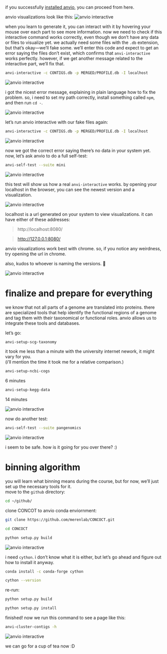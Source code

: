 if you successfully [installed anvio](https://zetazee.github.io/anvio/installation.html), you can proceed from here.

anvio visualizations look like this:
![anvio interactive](installation/32.png)

when you learn to generate it, you can interact with it by hovering your mouse over each part to see more information. 
now we need to check if this interactive command works correctly, even though we don’t have any data or files to visualize yet. we actually need some files with the `.db` extension, but that’s okay—we’ll fake some. we’ll enter this code and expect to get an error saying the files don’t exist, which confirms that `anvi-interactive` works perfectly. however, if we get another message related to the interactive part, we’ll fix that.  
```bash
anvi-interactive -c CONTIGS.db -p MERGED/PROFILE.db -I localhost
```
![anvio interactive](installation/33.png)

i got the nicest error message, explaining in plain language how to fix the problem. so, i need to set my path correctly, install something called `npm`, and then run `cd -`.  

![anvio interactive](installation/34.png)

let’s run anvio interactive with our fake files again:

```bash
anvi-interactive -c CONTIGS.db -p MERGED/PROFILE.db -I localhost
```

![anvio interactive](installation/35.png)

now we got the correct error saying there’s no data in your system yet.  
now, let’s ask anvio to do a full self-test:  

```bash
anvi-self-test --suite mini
```

![anvio interactive](installation/36.png)

this test will show us how a real `anvi-interactive` works. by opening your localhost in the browser, you can see the newest version and a visualization.

![anvio interactive](installation/37.png)

localhost is a url generated on your system to view visualizations. it can have either of these addresses:  
>http://localhost:8080/

>http://127.0.0.1:8080/

anvio visualizations work best with chrome. so, if you notice any weirdness, try opening the url in chrome.  

also, kudos to whoever is naming the versions. 🎉  

![anvio interactive](installation/38.png)


# finalize and prepare for everything

we know that not all parts of a genome are translated into proteins. there are specialized tools that help identify the functional regions of a genome and tag them with their taxonomical or functional roles. anvio allows us to integrate these tools and databases.  

let’s go:  

```bash
anvi-setup-scg-taxonomy
```
it took me less than a minute with the university internet nework, it might vary for you.  
(i’ll mention the time it took me for a relative comparison.)

```bash
anvi-setup-ncbi-cogs
```
6 minutes

```bash
anvi-setup-kegg-data
```
14 minutes

![anvio interactive](installation/39.png)

now do another test:
```bash
anvi-self-test --suite pangenomics
```

![anvio interactive](installation/40.png)


i seem to be safe. how is it going for you over there? :)

# binning algorithm
you will learn what binning means during the course, but for now, we’ll just set up the necessary tools for it.  
move to the `github` directory: 

```bash
cd ~/github/
```

clone CONCOT to anvio conda enviornment:
```bash
git clone https://github.com/merenlab/CONCOCT.git
```
```bash
cd CONCOCT
````
```bash
python setup.py build
```

![anvio interactive](installation/41.png)

i need `cython`. i don’t know what it is either, but let’s go ahead and figure out how to install it anyway.  
```bash
conda install -c conda-forge cython
```
```bash
cython --version
```

re-run:
```bash
python setup.py build
```
```bash
python setup.py install
```

finished! now we run this command to see a page like this:

```bash
anvi-cluster-contigs -h
```

![anvio interactive](installation/42.png)

we can go for a cup of tea now :D  































